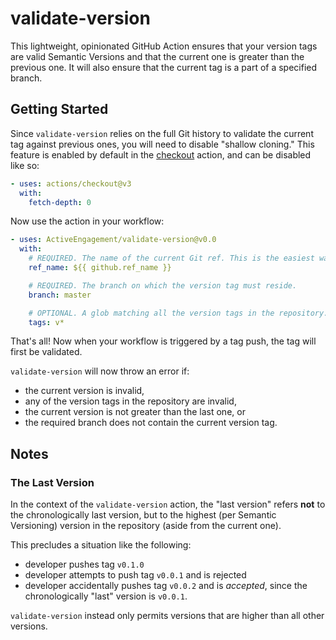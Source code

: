 # validate-version

This lightweight, opinionated GitHub Action ensures that your version tags are valid Semantic Versions and that the current one is greater than the previous one. It will also ensure that the current tag is a part of a specified branch.

## Getting Started

Since `validate-version` relies on the full Git history to validate the current tag against previous ones, you will need to disable "shallow cloning." This feature is enabled by default in the [checkout](https://github.com/actions/checkout) action, and can be disabled like so:

```yaml
- uses: actions/checkout@v3
  with:
    fetch-depth: 0
```

Now use the action in your workflow:

```yaml
- uses: ActiveEngagement/validate-version@v0.0
  with:
    # REQUIRED. The name of the current Git ref. This is the easiest way to access and pass it.
    ref_name: ${{ github.ref_name }}

    # REQUIRED. The branch on which the version tag must reside.
    branch: master

    # OPTIONAL. A glob matching all the version tags in the repository. The default is fine for most projects.
    tags: v*
```

That's all! Now when your workflow is triggered by a tag push, the tag will first be validated.

`validate-version` will now throw an error if:
- the current version is invalid,
- any of the version tags in the repository are invalid,
- the current version is not greater than the last one, or
- the required branch does not contain the current version tag.

## Notes

### The Last Version

In the context of the `validate-version` action, the "last version" refers **not** to the chronologically last version, but to the highest (per Semantic Versioning) version in the repository (aside from the current one).

This precludes a situation like the following:
- developer pushes tag `v0.1.0`
- developer attempts to push tag `v0.0.1` and is rejected
- developer accidentally pushes tag `v0.0.2` and is *accepted*, since the chronologically "last" version is `v0.0.1`.    

`validate-version` instead only permits versions that are higher than all other versions.